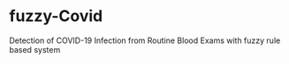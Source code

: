 # fuzzy-Covid
Detection of COVID-19 Infection from Routine Blood Exams with fuzzy rule based system

